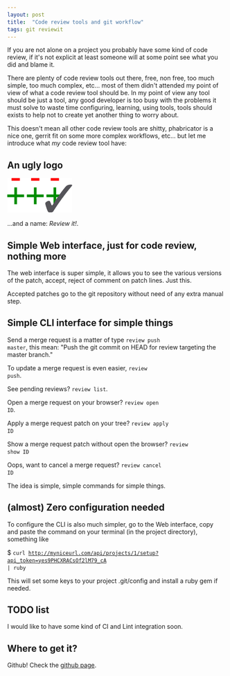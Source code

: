 ```yaml
---
layout: post
title:  "Code review tools and git workflow"
tags: git reviewit
---
```


If you are not alone on a project you probably have some kind of code review, if it's not explicit at least someone will at some point see what you did and blame it.

There are plenty of code review tools out there, free, non free, too much simple, too much complex, etc... most of them didn't attended my point of view of what a code review tool should be. In my point of view any tool should be just a tool, any good developer is too busy with the problems it must solve to waste time configuring, learning, using tools, tools should exists to help not to create yet another thing to worry about.

This doesn't mean all other code review tools are shitty, phabricator is a nice one, gerrit fit on some more complex workflows, etc... but let me introduce what *my* code review tool have:

## An ugly logo
<img src="/postimages/20141106_reviewit_logo.png" alt="Review it!" class="flat">

...and a name: *Review it!*.

## Simple Web interface, just for code review, nothing more

The web interface is super simple, it allows you to see the various versions of the patch, accept, reject of comment on patch lines. Just this.

Accepted patches go to the git repository without need of any extra manual step.

## Simple CLI interface for simple things

Send a merge request is a matter of type <code>review push master</code>, this mean: "Push the git commit on HEAD for review targeting the master branch."

To update a merge request is even easier, <code>review push</code>.

See pending reviews? <code>review list</code>.

Open a merge request on your browser? <code>review open ID</code>.

Apply a merge request patch on your tree? <code>review apply ID</code>

Show a merge request patch without open the browser? <code>review show ID</code>

Oops, want to cancel a merge request? <code>review cancel ID</code>

The idea is simple, simple commands for simple things.

## (almost) Zero configuration needed

To configure the CLI is also much simpler, go to the Web interface, copy and paste the command on your terminal (in the project directory), something like

$ <code>curl http://myniceurl.com/api/projects/1/setup?api_token=yes9PHCXRACsOf2lM79_cA | ruby</code>

This will set some keys to your project .git/config and install a ruby gem if needed.

## TODO list

I would like to have some kind of CI and Lint integration soon.

## Where to get it?

Github! Check the <a href="https://github.com/hugopl/reviewit">github page</a>.
